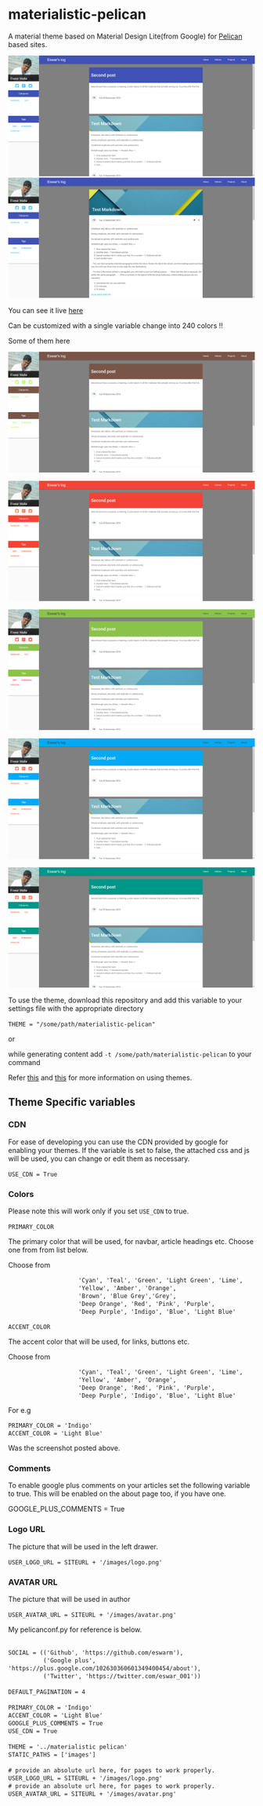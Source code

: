 # materialistic-pelican

A material theme based on Material Design Lite(from Google) for [Pelican](http://www,getpelican.com) based sites. 

![](https://github.com/eswarm/materialistic-pelican/blob/master/screenshot.png)
![](https://github.com/eswarm/materialistic-pelican/blob/master/screenshots/post.png) 

You can see it live [here](http://eswarm.in)

Can be customized with a single variable change into 240 colors !!  

Some of them here 

![](https://github.com/eswarm/materialistic-pelican/blob/master/screenshots/brown.png)

![](https://github.com/eswarm/materialistic-pelican/blob/master/screenshots/index_red.png)

![](https://github.com/eswarm/materialistic-pelican/blob/master/screenshots/light_green_red.png)

![](https://github.com/eswarm/materialistic-pelican/blob/master/screenshots/lightblue.png)

![](https://github.com/eswarm/materialistic-pelican/blob/master/screenshots/teal.png)


To use the theme, download this repository and add this variable to your settings file with the appropriate directory

`THEME = "/some/path/materialistic-pelican"`

or 

while generating content add `-t /some/path/materialistic-pelican` to your command

Refer [this](https://github.com/getpelican/pelican-themes) and [this](http://docs.getpelican.com/en/3.6.3/settings.html#themes) for more information on using themes. 

## Theme Specific variables 

### CDN

For ease of developing you can use the CDN provided by google for enabling your themes. If the variable is set to false, the attached css and js will be used, you can change or edit them as necessary. 

`USE_CDN = True`

### Colors

Please note this will work only if you set `USE_CDN` to true. 

`PRIMARY_COLOR`

The primary color that will be used, for navbar, article headings etc. Choose one from from list below. 

Choose from 

                        'Cyan', 'Teal', 'Green', 'Light Green', 'Lime',
                        'Yellow', 'Amber', 'Orange',
                        'Brown', 'Blue Grey','Grey',
                        'Deep Orange', 'Red', 'Pink', 'Purple',
                        'Deep Purple', 'Indigo', 'Blue', 'Light Blue'
                        
`ACCENT_COLOR`

The accent color that will be used, for links, buttons etc. 

Choose from 

                        'Cyan', 'Teal', 'Green', 'Light Green', 'Lime',
                        'Yellow', 'Amber', 'Orange', 
                        'Deep Orange', 'Red', 'Pink', 'Purple',
                        'Deep Purple', 'Indigo', 'Blue', 'Light Blue'
                        
For e.g 
```
PRIMARY_COLOR = 'Indigo'
ACCENT_COLOR = 'Light Blue'
```
Was the screenshot posted above. 

### Comments 

To enable google plus comments on your articles set the following variable to true. This will be enabled on the about page too, if you have one. 

GOOGLE_PLUS_COMMENTS = True

### Logo URL 

The picture that will be used in the left drawer. 

`USER_LOGO_URL = SITEURL + '/images/logo.png'`

### AVATAR URL 

The picture that will be used in author 

`USER_AVATAR_URL = SITEURL + '/images/avatar.png'`

My pelicanconf.py for reference is below.  

```

SOCIAL = (('Github', 'https://github.com/eswarm'),
		  ('Google plus', 'https://plus.google.com/102630360601349400454/about'),
          ('Twitter', 'https://twitter.com/eswar_001'))

DEFAULT_PAGINATION = 4

PRIMARY_COLOR = 'Indigo'
ACCENT_COLOR = 'Light Blue'
GOOGLE_PLUS_COMMENTS = True
USE_CDN = True

THEME = '../materialistic pelican'
STATIC_PATHS = ['images']

# provide an absolute url here, for pages to work properly.
USER_LOGO_URL = SITEURL + '/images/logo.png'
# provide an absolute url here, for pages to work properly.
USER_AVATAR_URL = SITEURL + '/images/avatar.png'

```




